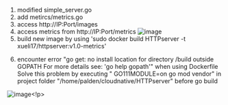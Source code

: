 1. modified simple_server.go
2. add metircs/metrics.go 
3. access http://IP:Port/images
4. access metrics from http://IP:Port/metrics
![image](https://user-images.githubusercontent.com/60275859/164990520-6869c979-577b-4c09-a8a0-8c995a142600.png)
6. build new image by using 'sudo docker build HTTPserver -t xueli17/httpserver:v1.0-metrics'
7. <p>encounter error "go get: no install location for directory /build outside GOPATH For more details see: 'go help gopath'" when using Dockerfile <br>
   Solve this problem by executing " GO111MODULE=on go mod vendor" in project folder "/home/palden/cloudnative/HTTPserver" before go build<br>
  ![image](https://user-images.githubusercontent.com/60275859/165399320-2b339f0a-5b19-4577-8e3a-1dba88a8e606.png)<!p>
  



